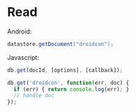 #  Read


Android:
```java
datastore.getDocument("droidcon");
```

Javascript:
```javascript
db.get(docId, [options], [callback]);

db.get('droidcon', function(err, doc) {
  if (err) { return console.log(err); }
  // handle doc
});
```
